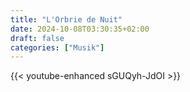 ```yaml
---
title: "L'Orbrie de Nuit"
date: 2024-10-08T03:30:35+02:00
draft: false
categories: ["Musik"]
---
```


{{< youtube-enhanced sGUQyh-JdOI >}}
